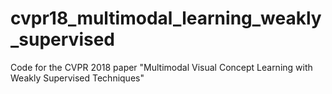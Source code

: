 # cvpr18_multimodal_learning_weakly_supervised
Code for the CVPR 2018 paper "Multimodal Visual Concept Learning with Weakly Supervised Techniques"
